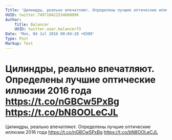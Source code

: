 ```yaml
---
Title: 'Цилиндры, реально впечатляют. Определены лучшие оптические иллюзии 2016 года https://t.co/nGBCw5PxBg https://t.co/bN8OOLeCJL'
UUID: twitter.749710422534660096
Author:
    Title: Balancer
    UUID: twitter.user.balancer73
Date: 'Mon, 04 Jul 2016 00:04:28 +0300'
Type: Post
Markup: Text
---
```


# Цилиндры, реально впечатляют. Определены лучшие оптические иллюзии 2016 года https://t.co/nGBCw5PxBg https://t.co/bN8OOLeCJL

Цилиндры, реально впечатляют. Определены лучшие оптические
иллюзии 2016 года https://t.co/nGBCw5PxBg
https://t.co/bN8OOLeCJL